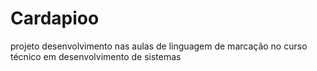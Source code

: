 # Cardapioo
projeto desenvolvimento nas aulas de linguagem de marcação no curso técnico em desenvolvimento de sistemas 
